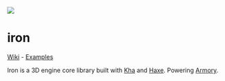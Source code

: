 ![](https://armory3d.org/git/iron.jpg)

iron
==============

[Wiki](https://github.com/armory3d/iron/wiki) - [Examples](https://github.com/armory3d/iron_examples)

Iron is a 3D engine core library built with [Kha](https://github.com/Kode/Kha) and [Haxe](https://github.com/HaxeFoundation/haxe). Powering [Armory](https://armory3d.org).
